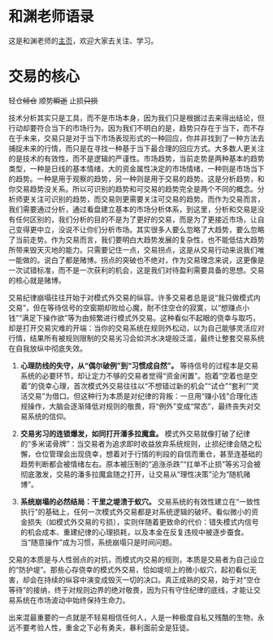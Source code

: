 # 和渊老师语录
这是和渊老师的[主页](https://space.bilibili.com/380808778)，欢迎大家去关注、学习。

# 交易的核心
轻仓~~倾仓~~
顺势~~瞬逝~~ 
止损~~只损~~

技术分析其实只是工具，而不是市场本身，因为我们只是根据过去来得出结论，但行动却要符合当下的市场行为。因为我们不明白的是，趋势只存在于当下，而不存在于未来，交易只是对于当下市场表现形式的一种回应，你并非找到了一种方法去捕捉未来的行情，而只是在寻找一种基于当下最合理的回应方式。大多数人更关注的是技术的有效性，而不是逻辑的严谨性。市场趋势，当前走势是两种基本的趋势类型，一种是日线的基本情绪，大的资金属性决定的市场情绪，一种则是市场当下的趋势。一种是用于观察的趋势，另一种则是用于交易的趋势。这是分析趋势，和你交易趋势没关系。所以可识别的趋势和可交易的趋势完全是两个不同的概念。分析师更关注可识别的趋势，而交易则更需要关注可交易的趋势。而作为交易而言，我们需要通过分析，通过看盘建立基本的市场分析体系，到这里，分析和交易是没有任何区别的，我们分析的目的不是为了更好的交易，而是为了更接近市场，让自己变得更中立，没说不让你们分析市场。其实很多人要么忽略了大趋势，要么忽略了当前走势。作为交易而言，我们要明白大趋势发展的复杂性，也不能低估大趋势所带来毁天灭地的能力。只需要记住一点，交易拐点，这是从交易行动来说我们唯一能做的。说白了都是赌博。拐点的突破也不绝对，作为交易理念来说，这更像是一次试错标准，而不是一次获利的机会，这是我们对待盈利需要具备的思想。交易的核心就是赌博。

交易纪律崩塌往往开始于对模式外交易的纵容。许多交易者总是说“我只做模式内交易”，但在等待信号的空窗期却败给心魔，耐不住空仓的寂寞，以“想赚点小钱”“满足下操作欲”等为由频繁进行模式外交易。这种看似不起眼的侥幸与取巧，却是打开交易灾难的开端：当你的交易系统在规则外松动，以为自己能够灵活应对行情，结果所有被规则限制的交易劣习会如洪水决堤般泛滥，最终让整套交易系统在自我放纵中彻底失效。
1. **心理防线的失守，从“偶尔破例”到“习惯成自然”。**
等待信号的过程本是交易系统的必要环节，却让定力不够的交易者觉得“资金闲置”。抱着“空着也是空着”的侥幸心理，首次模式外交易往往以“不想错过新的机会”“试仓”“套利”“灵活交易”为借口。但这种行为本质是对纪律的背叛：一旦用“赚小钱”合理化违规操作，大脑会逐渐降低对规则的敬畏，将“例外”变成“常态”，最终丧失对交易系统的信仰。

2. **交易劣习的连锁爆发，如同打开潘多拉魔盒。**
模式外交易就像打破了纪律的“多米诺骨牌”：当交易者为追求即时收益放弃系统规则，止损纪律会随之松懈，仓位管理会出现侥幸，想着对于行情的判段的自信而重仓，甚至连基础的趋势判断都会被情绪左右。原本被压制的“追涨杀跌”“扛单不止损”等劣习会被彻底激发，交易的潘多拉魔盒随之打开，让交易从“理性决策”沦为“随机赌博”。

3. **系统崩塌的必然结局：干里之堤溃于蚁穴。**
交易系统的有效性建立在“一致性执行”的基础上，任何一次模式外交易都是对系统逻辑的破坏。看似微小的资金损失（如模式外交易的亏损），实则伴随着更致命的代价：错失模式内信号的机会成本、重建纪律的心理损耗，以及本金在反复违规中被逐步蚕食。当“随意操作”成为习惯，系统崩塌只是时间问题。

交易的本质是与人性弱点的对抗，而模式内交易的规则，本质是交易者为自己设立的“防护堤”。那些心存侥幸的模式外交易，恰如堤坝上的微小蚁穴，起初看似无害，却会在持续的纵容中演变成毁灭一切的决口。真正成熟的交易，始于对“空仓等待”的接纳，终于对规则边界的绝对敬畏，因为只有守住纪律的底线，才能让交易系统在市场波动中始终保持生命力。

出来混最重要的一点就是不轻易相信任何人，人是一种极度自私又残酷的生物，永远不要考验人性，重金之下必有勇夫，暴利面前全是狂徒。